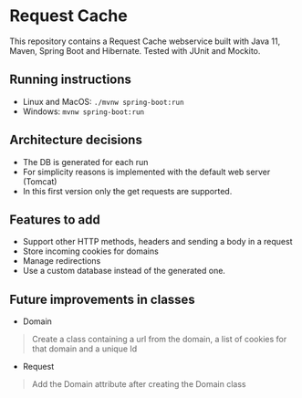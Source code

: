 # Request Cache

This repository contains a Request Cache webservice built with Java 11, Maven, Spring Boot and Hibernate. Tested with JUnit and Mockito.

## Running instructions
* Linux and MacOS: `./mvnw spring-boot:run` 
* Windows: `mvnw spring-boot:run`

## Architecture decisions
* The DB is generated for each run
* For simplicity reasons is implemented with the default web server (Tomcat)
* In this first version only the get requests are supported.

## Features to add
* Support other HTTP methods, headers and sending a body in a request
* Store incoming cookies for domains
* Manage redirections
* Use a custom database instead of the generated one.

## Future improvements in classes
* Domain
> Create a class containing a url from the domain, a list of cookies for that domain and a unique Id
* Request
> Add the Domain attribute after creating the Domain class

